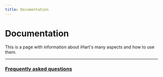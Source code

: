 ```yaml
---
title: Documentation
---
```


# Documentation

This is a page with information about iHart&#39;s many aspects and how to use them.

* * *

### [Frequently asked questions](faq.html)